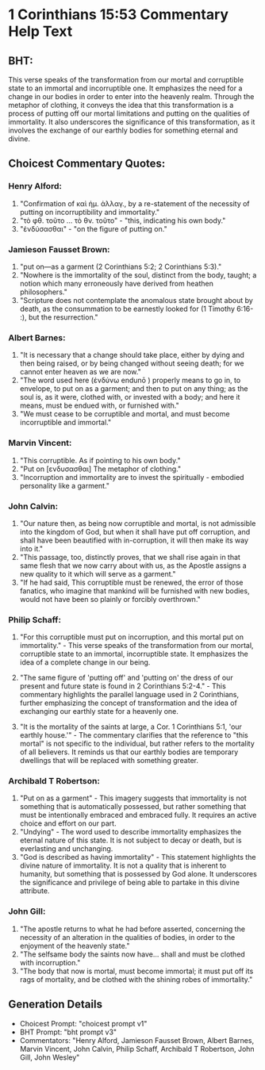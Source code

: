 # 1 Corinthians 15:53 Commentary Help Text

## BHT:
This verse speaks of the transformation from our mortal and corruptible state to an immortal and incorruptible one. It emphasizes the need for a change in our bodies in order to enter into the heavenly realm. Through the metaphor of clothing, it conveys the idea that this transformation is a process of putting off our mortal limitations and putting on the qualities of immortality. It also underscores the significance of this transformation, as it involves the exchange of our earthly bodies for something eternal and divine.

## Choicest Commentary Quotes:
### Henry Alford:
1. "Confirmation of καὶ ἡμ. ἀλλαγ., by a re-statement of the necessity of putting on incorruptibility and immortality."
2. "τὸ φθ. τοῦτο … τὸ θν. τοῦτο" - "this, indicating his own body."
3. "ἐνδύσασθαι" - "on the figure of putting on."

### Jamieson Fausset Brown:
1. "put on—as a garment (2 Corinthians 5:2; 2 Corinthians 5:3)." 
2. "Nowhere is the immortality of the soul, distinct from the body, taught; a notion which many erroneously have derived from heathen philosophers."
3. "Scripture does not contemplate the anomalous state brought about by death, as the consummation to be earnestly looked for (1 Timothy 6:16- :), but the resurrection."

### Albert Barnes:
1. "It is necessary that a change should take place, either by dying and then being raised, or by being changed without seeing death; for we cannot enter heaven as we are now."
2. "The word used here (ἐνδύνω endunō ) properly means to go in, to envelope, to put on as a garment; and then to put on any thing; as the soul is, as it were, clothed with, or invested with a body; and here it means, must be endued with, or furnished with."
3. "We must cease to be corruptible and mortal, and must become incorruptible and immortal."

### Marvin Vincent:
1. "This corruptible. As if pointing to his own body."
2. "Put on [ενδυσασθαι] The metaphor of clothing."
3. "Incorruption and immortality are to invest the spiritually - embodied personality like a garment."

### John Calvin:
1. "Our nature then, as being now corruptible and mortal, is not admissible into the kingdom of God, but when it shall have put off corruption, and shall have been beautified with in-corruption, it will then make its way into it."
2. "This passage, too, distinctly proves, that we shall rise again in that same flesh that we now carry about with us, as the Apostle assigns a new quality to it which will serve as a garment."
3. "If he had said, This corruptible must be renewed, the error of those fanatics, who imagine that mankind will be furnished with new bodies, would not have been so plainly or forcibly overthrown."

### Philip Schaff:
1. "For this corruptible must put on incorruption, and this mortal put on immortality." - This verse speaks of the transformation from our mortal, corruptible state to an immortal, incorruptible state. It emphasizes the idea of a complete change in our being. 

2. "The same figure of 'putting off' and 'putting on' the dress of our present and future state is found in 2 Corinthians 5:2-4." - This commentary highlights the parallel language used in 2 Corinthians, further emphasizing the concept of transformation and the idea of exchanging our earthly state for a heavenly one.

3. "It is the mortality of the saints at large, a Cor. 1 Corinthians 5:1, 'our earthly house.'" - The commentary clarifies that the reference to "this mortal" is not specific to the individual, but rather refers to the mortality of all believers. It reminds us that our earthly bodies are temporary dwellings that will be replaced with something greater.

### Archibald T Robertson:
1. "Put on as a garment" - This imagery suggests that immortality is not something that is automatically possessed, but rather something that must be intentionally embraced and embraced fully. It requires an active choice and effort on our part.
2. "Undying" - The word used to describe immortality emphasizes the eternal nature of this state. It is not subject to decay or death, but is everlasting and unchanging.
3. "God is described as having immortality" - This statement highlights the divine nature of immortality. It is not a quality that is inherent to humanity, but something that is possessed by God alone. It underscores the significance and privilege of being able to partake in this divine attribute.

### John Gill:
1. "The apostle returns to what he had before asserted, concerning the necessity of an alteration in the qualities of bodies, in order to the enjoyment of the heavenly state."
2. "The selfsame body the saints now have... shall and must be clothed with incorruption."
3. "The body that now is mortal, must become immortal; it must put off its rags of mortality, and be clothed with the shining robes of immortality."


## Generation Details
- Choicest Prompt: "choicest prompt v1"
- BHT Prompt: "bht prompt v3"
- Commentators: "Henry Alford, Jamieson Fausset Brown, Albert Barnes, Marvin Vincent, John Calvin, Philip Schaff, Archibald T Robertson, John Gill, John Wesley"
